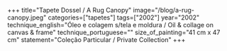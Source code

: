 +++
title="Tapete Dossel / A Rug Canopy"
image="/blog/a-rug-canopy.jpeg"
categories=["tapetes"]
tags=["2002"]
year="2002"
technique_english="Óleo e colagem s/tela e moldura / Oil & collage on canvas & frame"
technique_portuguese=""
size_of_painting="41 cm x 47 cm"
statement="Coleção Particular / Private Collection"
+++
